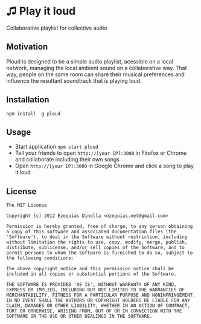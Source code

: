 # ♫ Play it loud
Collaborative playlist for collective audio

## Motivation
Ploud is designed to be a simple audio playlist, acessible on a local network, managing the local ambient sound on a collaborative way.
That way, people on the same room can share their musical preferences and influence the resultant soundtrack that is playing loud.

## Installation
```npm install -g ploud```

## Usage
* Start application ```npm start ploud```
* Tell your friends to open ```http://[your IP]:3000``` in Firefox or Chrome and collaborate including their own songs
* Open ```http://[your IP]:3000``` in Google Chrome and click a song to play it loud

## License
```
The MIT License

Copyright (c) 2012 Ezequias Dinella <ezequias.net@gmail.com>

Permission is hereby granted, free of charge, to any person obtaining
a copy of this software and associated documentation files (the
'Software'), to deal in the Software without restriction, including
without limitation the rights to use, copy, modify, merge, publish,
distribute, sublicense, and/or sell copies of the Software, and to
permit persons to whom the Software is furnished to do so, subject to
the following conditions:

The above copyright notice and this permission notice shall be
included in all copies or substantial portions of the Software.

THE SOFTWARE IS PROVIDED 'AS IS', WITHOUT WARRANTY OF ANY KIND,
EXPRESS OR IMPLIED, INCLUDING BUT NOT LIMITED TO THE WARRANTIES OF
MERCHANTABILITY, FITNESS FOR A PARTICULAR PURPOSE AND NONINFRINGEMENT.
IN NO EVENT SHALL THE AUTHORS OR COPYRIGHT HOLDERS BE LIABLE FOR ANY
CLAIM, DAMAGES OR OTHER LIABILITY, WHETHER IN AN ACTION OF CONTRACT,
TORT OR OTHERWISE, ARISING FROM, OUT OF OR IN CONNECTION WITH THE
SOFTWARE OR THE USE OR OTHER DEALINGS IN THE SOFTWARE.
```